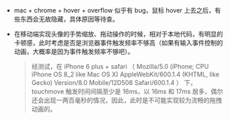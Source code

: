 * mac + chrome + hover + overflow 似乎有 bug，鼠标 hover 上去之后，有些东西会无故隐藏，具体原因等待查。
* 在移动端实现头像的手势缩放、拖动操作的时候，相对于本地代码，有明显的卡顿感，此时考虑是否是浏览器事件触发频率不够高（如果有输入事件控制的动画，大概率是因为事件触发频率不够吧）。

  
  > 经测试，在 iPhone 6 plus + safari （ Mozilla/5.0 (iPhone; CPU iPhone OS 8_2 like Mac OS X) AppleWebKit/600.1.4 (KHTML, like Gecko) Version/8.0 Mobile/12D508 Safari/600.1.4 ） 下， touchmove 触发时间间隔至少是 16ms，以 16ms 和 17ms 居多，偶尔还会出现一两百毫秒的情况，因此，此时是不可能实现较为流畅的拖拽动画的。
  
